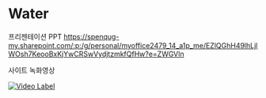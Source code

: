 # Water


프리젠테이션 
PPT
https://spenqug-my.sharepoint.com/:p:/g/personal/myoffice2479_14_a1p_me/EZlQGhH49lhLjlWOsh7KeooBxKjYwCRSwVydjtzmkfQfHw?e=ZWGVln


사이트 녹화영상

[![Video Label](http://img.youtube.com/vi/uLR1RNqJ1Mw/0.jpg)](https://youtu.be/uLR1RNqJ1Mw?t=0s)
